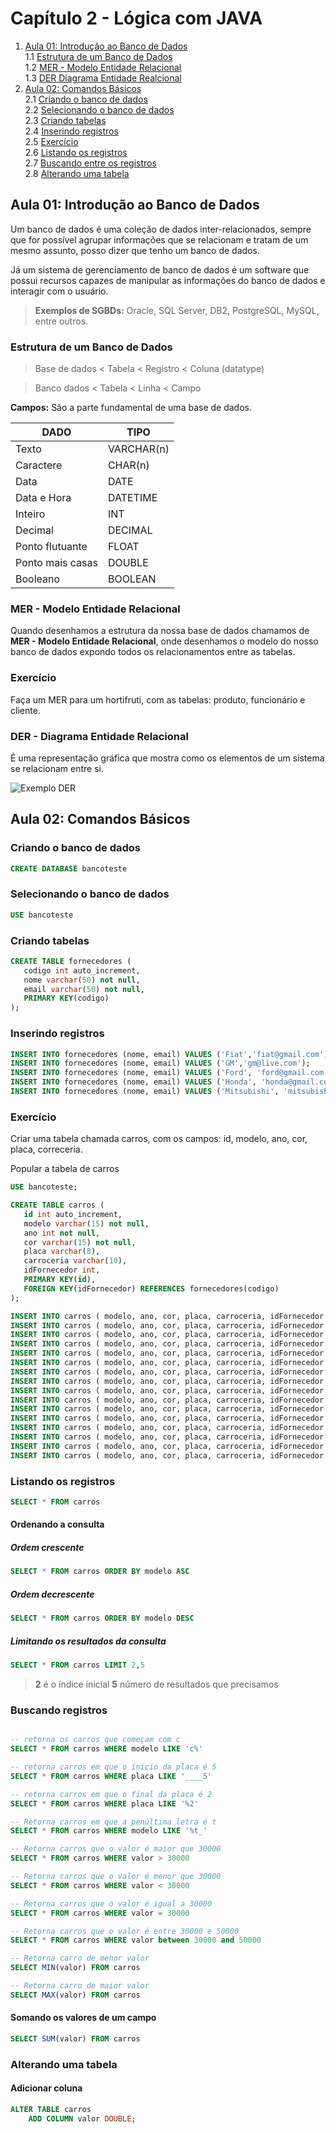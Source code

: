 #  Capítulo 2 - Lógica com JAVA 

1. [Aula 01: Introdução ao Banco de Dados](#aula-01-introdução-ao-banco-de-dados)  
   1.1 [Estrutura de um Banco de Dados](#estrutura-de-um-banco-de-dados)  
   1.2 [MER - Modelo Entidade Relacional](#mer---modelo-entidade-relacional)  
   1.3 [DER Diagrama Entidade Realcional](#der---diagrama-entidade-relacional)  
2. [Aula 02: Comandos Básicos](#aula-02-comandos-básicos )  
   2.1 [Criando o banco de dados](#criando-o-banco-de-dados)  
   2.2 [Selecionando o banco de dados](#selecionando-o-banco-de-dados)  
   2.3 [Criando tabelas](#criando-tabelas)  
   2.4 [Inserindo registros](#inserindo-registros)  
   2.5 [Exercício](#exercício-1)  
   2.6 [Listando os registros](#listando-os-registros)  
   2.7 [Buscando entre os registros](#buscando-registros)  
   2.8 [Alterando uma tabela](#alterando-uma-tabela)  
   
## Aula 01: Introdução ao Banco de Dados

Um banco de dados é uma coleção de dados inter-relacionados, sempre que for possível agrupar informações que se relacionam e tratam de um mesmo assunto, posso dizer que tenho um banco de dados.

Já um sistema de gerenciamento de banco de dados é um software que possui recursos capazes de manipular as informações do banco de dados e interagir com o usuário.


>**Exemplos de SGBDs:** Oracle, SQL Server, DB2, PostgreSQL, MySQL, entre outros.

### Estrutura de um Banco de Dados

>Base de dados < Tabela < Registro < Coluna (datatype)

>Banco dados < Tabela < Linha < Campo

**Campos:** São a parte fundamental de uma base de dados.

|DADO  |TIPO   |
| ------------ | ------------ |
|Texto   |VARCHAR(n)   |
|Caractere   |CHAR(n)|
|Data |DATE   |
|Data e Hora|DATETIME |
|Inteiro|INT |
|Decimal|DECIMAL   |
|Ponto flutuante|FLOAT   |
|Ponto mais casas|DOUBLE   |
|Booleano| BOOLEAN|

### MER - Modelo Entidade Relacional
Quando desenhamos a estrutura da nossa base de dados chamamos de **MER - Modelo Entidade Relacional**, onde desenhamos o modelo do nosso banco de dados expondo todos os relacionamentos entre as tabelas.

### Exercício

Faça um MER para um hortifruti, com as tabelas: produto, funcionário e cliente.

### DER - Diagrama Entidade Relacional
É uma representação gráfica que mostra como os elementos de um sistema se relacionam entre si.

![Exemplo DER](ExemploDER.png)

## Aula 02: Comandos Básicos

### Criando o banco de dados

```sql
CREATE DATABASE bancoteste
```

### Selecionando o banco de dados
```sql
USE bancoteste
```

### Criando tabelas
```sql
CREATE TABLE fornecedores (
   codigo int auto_increment,
   nome varchar(50) not null,
   email varchar(50) not null,
   PRIMARY KEY(codigo)
);
```

### Inserindo registros
```sql
INSERT INTO fornecedores (nome, email) VALUES ('Fiat','fiat@gmail.com');
INSERT INTO fornecedores (nome, email) VALUES ('GM','gm@live.com');
INSERT INTO fornecedores (nome, email) VALUES ('Ford', 'ford@gmail.com');
INSERT INTO fornecedores (nome, email) VALUES ('Honda', 'honda@gmail.com');
INSERT INTO fornecedores (nome, email) VALUES ('Mitsubishi', 'mitsubishi@gmail.com');
```

### Exercício
Criar uma tabela chamada carros, com os campos: id, modelo, ano, cor, placa, correceria.

Popular a tabela de carros

```sql
USE bancoteste;

CREATE TABLE carros (
   id int auto_increment,
   modelo varchar(15) not null,
   ano int not null,
   cor varchar(15) not null,
   placa varchar(8),
   carroceria varchar(10),
   idFornecedor int,
   PRIMARY KEY(id),
   FOREIGN KEY(idFornecedor) REFERENCES fornecedores(codigo)
);

INSERT INTO carros ( modelo, ano, cor, placa, carroceria, idFornecedor ) VALUES ('Mobi', 2025, 'Preto','', 'Hatch', 1);
INSERT INTO carros ( modelo, ano, cor, placa, carroceria, idFornecedor ) VALUES ('Punto', 2012, 'Cinza', '', 'Hatch', 1);
INSERT INTO carros ( modelo, ano, cor, placa, carroceria, idFornecedor ) VALUES ('Strada', 2006, 'Preto', '', 'Utilitário', 1);
INSERT INTO carros ( modelo, ano, cor, placa, carroceria, idFornecedor ) VALUES ('Onix',2023, 'Branco', '', 'Hatch', 2 );
INSERT INTO carros ( modelo, ano, cor, placa, carroceria, idFornecedor ) VALUES ('Cruze', 2022, 'Azul', '', 'Sedan', 2);
INSERT INTO carros ( modelo, ano, cor, placa, carroceria, idFornecedor ) VALUES ('Camaro', 2018, 'Amarelo', '', 'Sedan', 2);
INSERT INTO carros ( modelo, ano, cor, placa, carroceria, idFornecedor ) VALUES ('Fiesta', 2007, 'Azul', '', 'Sedan', 3);
INSERT INTO carros ( modelo, ano, cor, placa, carroceria, idFornecedor ) VALUES ('Mustang', 2024, 'Amarelo', '','Sedan', 3);
INSERT INTO carros ( modelo, ano, cor, placa, carroceria, idFornecedor ) VALUES ('Ka', 2007, 'Branco', '','Sedan', 3);
INSERT INTO carros ( modelo, ano, cor, placa, carroceria, idFornecedor ) VALUES ('City', 2022, 'Cinza', '','Sedan', 4);
INSERT INTO carros ( modelo, ano, cor, placa, carroceria, idFornecedor ) VALUES ('Civic', 2019, 'Preto', '', 'Sedan', 4);
INSERT INTO carros ( modelo, ano, cor, placa, carroceria, idFornecedor ) VALUES ('HR-V', 2019, 'Preto', '', 'SUV', 4);
INSERT INTO carros ( modelo, ano, cor, placa, carroceria, idFornecedor ) VALUES ('Lancer', 2006, 'Azul', '', 'Sedan', 5);
INSERT INTO carros ( modelo, ano, cor, placa, carroceria, idFornecedor ) VALUES ('Eclipse', 1995, 'Preto', '', 'Hatch', 5);
INSERT INTO carros ( modelo, ano, cor, placa, carroceria, idFornecedor ) VALUES ('Lancer', 2006, 'Azul', '', 'Sedan', 5);
INSERT INTO carros ( modelo, ano, cor, placa, carroceria, idFornecedor ) VALUES ('3000GT', 1993, 'Vermelho', '', 'Hatch', 5);
```

### Listando os registros

```sql
SELECT * FROM carros
```
#### Ordenando a consulta

##### Ordem crescente
```sql
SELECT * FROM carros ORDER BY modelo ASC
```

##### Ordem decrescente
```sql
SELECT * FROM carros ORDER BY modelo DESC
```

##### Limitando os resultados da consulta
```sql
SELECT * FROM carros LIMIT 2,5 
```
>**2** é o índice inicial
>**5** número de resultados que precisamos

### Buscando registros
```sql

-- retorna os carros que começam com c
SELECT * FROM carros WHERE modelo LIKE 'c%'

-- retorna carros em que o ínicio da placa é 5
SELECT * FROM carros WHERE placa LIKE '____5' 

-- retorna carros em que o final da placa é 2
SELECT * FROM carros WHERE placa LIKE '%2' 

-- Retorna carros em que a penúltima letra é t
SELECT * FROM carros WHERE modelo LIKE '%t_' 

-- Retorna carros que o valor é maior que 30000
SELECT * FROM carros WHERE valor > 30000

-- Retorna carros que o valor é menor que 30000
SELECT * FROM carros WHERE valor < 30000

-- Retorna carros que o valor é igual a 30000
SELECT * FROM carros WHERE valor = 30000

-- Retorna carros que o valor é entre 30000 e 50000
SELECT * FROM carros WHERE valor between 30000 and 50000

-- Retorna carro de menor valor
SELECT MIN(valor) FROM carros

-- Retorna carro de maior valor
SELECT MAX(valor) FROM carros
```

#### Somando os valores de um campo
```sql
SELECT SUM(valor) FROM carros
```

### Alterando uma tabela

#### Adicionar coluna
```sql
ALTER TABLE carros 
	ADD COLUMN valor DOUBLE;
```





